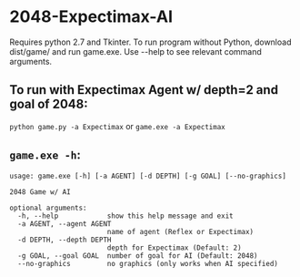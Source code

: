 # 2048-Expectimax-AI

Requires python 2.7 and Tkinter. To run program without Python, download dist/game/ and run game.exe. Use --help to see relevant command arguments.

## To run with Expectimax Agent w/ depth=2 and goal of 2048:
```python game.py -a Expectimax```
or
```game.exe -a Expectimax```

## ```game.exe -h```:
```
usage: game.exe [-h] [-a AGENT] [-d DEPTH] [-g GOAL] [--no-graphics]

2048 Game w/ AI

optional arguments:
  -h, --help            show this help message and exit
  -a AGENT, --agent AGENT
                        name of agent (Reflex or Expectimax)
  -d DEPTH, --depth DEPTH
                        depth for Expectimax (Default: 2)
  -g GOAL, --goal GOAL  number of goal for AI (Default: 2048)
  --no-graphics         no graphics (only works when AI specified)
  ```

